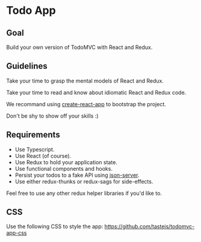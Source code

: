 # Todo App

## Goal

Build your own version of TodoMVC with React and Redux.

## Guidelines

Take your time to grasp the mental models of React and Redux.

Take your time to read and know about idiomatic React and Redux code.

We recommand using [create-react-app](https://create-react-app.dev/) to bootstrap the project.

Don't be shy to show off your skills :)

## Requirements

- Use Typescript.
- Use React (of course).
- Use Redux to hold your application state.
- Use functional components and hooks.
- Persist your todos to a fake API using [json-server](https://github.com/typicode/json-server).
- Use either redux-thunks or redux-sags for side-effects.

Feel free to use any other redux helper libraries if you'd like to.

## CSS

Use the following CSS to style the app: https://github.com/tastejs/todomvc-app-css
